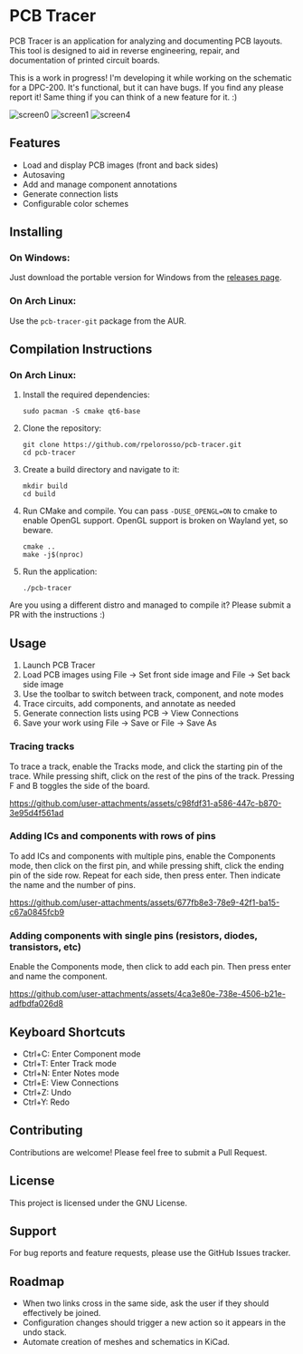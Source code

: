 # PCB Tracer

PCB Tracer is an application for analyzing and documenting PCB layouts. This tool is designed to aid in reverse engineering, repair, and documentation of printed circuit boards.

This is a work in progress! I'm developing it while working on the schematic for a DPC-200. It's functional, but it can have bugs. If you find any please report it! Same thing if you can think of a new feature for it. :) 

![screen0](https://github.com/user-attachments/assets/f8b2fe3f-dae3-4976-bfea-9caabee10899)
![screen1](https://github.com/user-attachments/assets/b42f3cee-838d-4a5d-b04b-6c4ed99bfbda)
![screen4](https://github.com/user-attachments/assets/31f175ce-05c7-457d-8451-7c6b5f5a0895)


## Features

- Load and display PCB images (front and back sides)
- Autosaving
- Add and manage component annotations
- Generate connection lists
- Configurable color schemes

## Installing

### On Windows:

Just download the portable version for Windows from the [releases page](https://github.com/rpelorosso/pcb-tracer/releases).

### On Arch Linux:

Use the `pcb-tracer-git` package from the AUR.

## Compilation Instructions

### On Arch Linux:

1. Install the required dependencies:
   ```
   sudo pacman -S cmake qt6-base
   ```
2. Clone the repository:
   ```
   git clone https://github.com/rpelorosso/pcb-tracer.git
   cd pcb-tracer
    ```
4. Create a build directory and navigate to it:
   ```
   mkdir build
   cd build
   ```
5. Run CMake and compile. You can pass `-DUSE_OPENGL=ON` to cmake to enable OpenGL support. OpenGL support is broken on Wayland yet, so beware.
   ```
   cmake ..
   make -j$(nproc)
   ```
7. Run the application:
   ```
   ./pcb-tracer
   ```

Are you using a different distro and managed to compile it? Please submit a PR with the instructions :) 

## Usage

1. Launch PCB Tracer
2. Load PCB images using File -> Set front side image and File -> Set back side image
3. Use the toolbar to switch between track, component, and note modes
4. Trace circuits, add components, and annotate as needed
5. Generate connection lists using PCB -> View Connections
6. Save your work using File -> Save or File -> Save As

### Tracing tracks

To trace a track, enable the Tracks mode, and click the starting pin of the trace. While pressing shift, click on the rest of the pins of the track. Pressing F and B toggles the side of the board.

https://github.com/user-attachments/assets/c98fdf31-a586-447c-b870-3e95d4f561ad

### Adding ICs and components with rows of pins

To add ICs and components with multiple pins, enable the Components mode, then click on the first pin, and while pressing shift, click the ending pin of the side row. Repeat for each side, then press enter. Then indicate the name and the number of pins.

https://github.com/user-attachments/assets/677fb8e3-78e9-42f1-ba15-c67a0845fcb9

### Adding components with single pins (resistors, diodes, transistors, etc)

Enable the Components mode, then click to add each pin. Then press enter and name the component.

https://github.com/user-attachments/assets/4ca3e80e-738e-4506-b21e-adfbdfa026d8



## Keyboard Shortcuts

- Ctrl+C: Enter Component mode
- Ctrl+T: Enter Track mode
- Ctrl+N: Enter Notes mode
- Ctrl+E: View Connections
- Ctrl+Z: Undo
- Ctrl+Y: Redo

## Contributing

Contributions are welcome! Please feel free to submit a Pull Request.

## License

This project is licensed under the GNU License.

## Support

For bug reports and feature requests, please use the GitHub Issues tracker.

## Roadmap

- When two links cross in the same side, ask the user if they should effectively be joined.
- Configuration changes should trigger a new action so it appears in the undo stack.
- Automate creation of meshes and schematics in KiCad.

